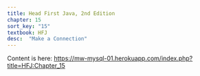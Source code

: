```yaml
---
title: Head First Java, 2nd Edition
chapter: 15
sort_key: "15"
textbook: HFJ
desc:  "Make a Connection"
---
```


Content is here: <https://mw-mysql-01.herokuapp.com/index.php?title=HFJ:Chapter_15>
